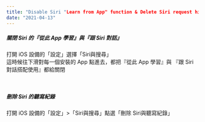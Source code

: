 ```yaml
---
title: "Disable Siri "Learn from App" function & Delete Siri request history / 限制 Siri 從其他 App 學習功能與刪除聽寫紀錄"
date: "2021-04-13"
---
```


##### 關閉 Siri 的『從此 App 學習』與『跟 Siri 對話』

打開 iOS 設備的「設定」選擇「Siri與搜尋」  
這時候往下滑對每一個安裝的 App 點進去，都把『從此 App 學習』與 『跟 Siri 對話搭配使用』都給關閉  

</br>

##### 刪除  Siri 的聽寫紀錄

打開 iOS 設備的「設定」>「Siri與搜尋」點選「刪除 Siri與聽寫紀錄」  